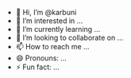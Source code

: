 - 👋 Hi, I’m @karbuni
- 👀 I’m interested in ...
- 🌱 I’m currently learning ...
- 💞️ I’m looking to collaborate on ...
- 📫 How to reach me ...
- 😄 Pronouns: ...
- ⚡ Fun fact: ...

<!---
karbuni/karbuni is a ✨ special ✨ repository because its `README.md` (this file) appears on your GitHub profile.
You can click the Preview link to take a look at your changes.
--->
